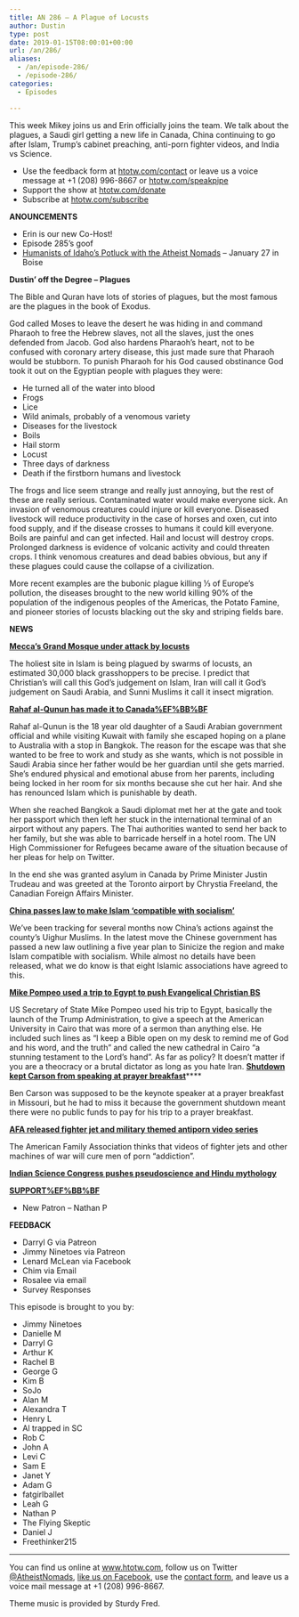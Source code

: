```yaml
---
title: AN 286 – A Plague of Locusts
author: Dustin
type: post
date: 2019-01-15T08:00:01+00:00
url: /an/286/
aliases:
  - /an/episode-286/
  - /episode-286/
categories:
  - Episodes

---
```

<div id="buzzsprout-player-10552823"></div><script src="https://www.buzzsprout.com/1983601/10552823-episode-286-a-plague-of-locusts.js?container_id=buzzsprout-player-10552823&player=small" type="text/javascript" charset="utf-8"></script>

This week Mikey joins us and Erin officially joins the team. We talk about the plagues, a Saudi girl getting a new life in Canada, China continuing to go after Islam, Trump&#8217;s cabinet preaching, anti-porn fighter videos, and India vs Science.

<!--more-->

 * Use the feedback form at [htotw.com/contact](https://htotw.com/contact) or leave us a voice message at +1 (208) 996-8667 or <a href="https://htotw.com/speakpipe" target="_blank" rel="noopener">htotw.com/speakpipe</a>
 * Support the show at <a href="https://htotw.com/donate" target="_blank" rel="noopener">htotw.com/donate</a>
 * Subscribe at <a href="https://htotw.com/subscribe" target="_blank" rel="noopener">htotw.com/subscribe</a>

**ANOUNCEMENTS**

  * Erin is our new Co-Host!
  * Episode 285’s goof
  * <a href="https://www.meetup.com/Humanists-of-Idaho/events/257619782" target="_blank" rel="noopener">Humanists of Idaho’s Potluck with the Atheist Nomads</a> &#8211; January 27 in Boise

**Dustin’ off the Degree &#8211; Plagues**

The Bible and Quran have lots of stories of plagues, but the most famous are the plagues in the book of Exodus.

God called Moses to leave the desert he was hiding in and command Pharaoh to free the Hebrew slaves, not all the slaves, just the ones defended from Jacob. God also hardens Pharaoh&#8217;s heart, not to be confused with coronary artery disease, this just made sure that Pharaoh would be stubborn. To punish Pharaoh for his God caused obstinance God took it out on the Egyptian people with plagues they were:

  * He turned all of the water into blood
  * Frogs
  * Lice
  * Wild animals, probably of a venomous variety
  * Diseases for the livestock
  * Boils
  * Hail storm
  * Locust
  * Three days of darkness
  * Death if the firstborn humans and livestock

The frogs and lice seem strange and really just annoying, but the rest of these are really serious. Contaminated water would make everyone sick. An invasion of venomous creatures could injure or kill everyone. Diseased livestock will reduce productivity in the case of horses and oxen, cut into food supply, and if the disease crosses to humans it could kill everyone. Boils are painful and can get infected. Hail and locust will destroy crops. Prolonged darkness is evidence of volcanic activity and could threaten crops. I think venomous creatures and dead babies obvious, but any if these plagues could cause the collapse of a civilization.

More recent examples are the bubonic plague killing ⅓ of Europe&#8217;s pollution, the diseases brought to the new world killing 90% of the population of the indigenous peoples of the Americas, the Potato Famine, and pioneer stories of locusts blacking out the sky and striping fields bare.

**NEWS**

**<a href="https://www.newsweek.com/mecca-grand-mosque-holiest-muslim-site-attack-locusts-swarm-1288391" target="_blank" rel="noreferrer noopener">Mecca&#8217;s Grand Mosque under attack by locusts</a>**

The holiest site in Islam is being plagued by swarms of locusts, an estimated 30,000 black grasshoppers to be precise. I predict that Christian&#8217;s will call this God&#8217;s judgement on Islam, Iran will call it God’s judgement on Saudi Arabia, and Sunni Muslims it call it insect migration.

**<a href="https://www.bbc.com/news/amp/world-us-canada-46851723" target="_blank" rel="noreferrer noopener">Rahaf al-Qunun has made it to Canada%EF%BB%BF</a>**

Rahaf al-Qunun is the 18 year old daughter of a Saudi Arabian government official and while visiting Kuwait with family she escaped hoping on a plane to Australia with a stop in Bangkok. The reason for the escape was that she wanted to be free to work and study as she wants, which is not possible in Saudi Arabia since her father would be her guardian until she gets married. She’s endured physical and emotional abuse from her parents, including being locked in her room for six months because she cut her hair. And she has renounced Islam which is punishable by death.

When she reached Bangkok a Saudi diplomat met her at the gate and took her passport which then left her stuck in the international terminal of an airport without any papers. The Thai authorities wanted to send her back to her family, but she was able to barricade herself in a hotel room. The UN High Commissioner for Refugees became aware of the situation because of her pleas for help on Twitter.

In the end she was granted asylum in Canada by Prime Minister Justin Trudeau and was greeted at the Toronto airport by Chrystia Freeland, the Canadian Foreign Affairs Minister.

**<a href="https://www.aljazeera.com/news/2019/01/china-passes-law-islam-compatible-socialism-190105185031063.html" target="_blank" rel="noreferrer noopener">China passes law to make Islam &#8216;compatible with socialism&#8217;</a>**

We’ve been tracking for several months now China’s actions against the county’s Uighur Muslims. In the latest move the Chinese government has passed a new law outlining a five year plan to Sinicize the region and make Islam compatible with socialism. While almost no details have been released, what we do know is that eight Islamic associations have agreed to this.

**<a href="https://www.theguardian.com/us-news/2019/jan/11/trump-administration-evangelical-influence-support" target="_blank" rel="noopener">Mike Pompeo used a trip to Egypt to push Evangelical Christian BS</a>**

US Secretary of State Mike Pompeo used his trip to Egypt, basically the launch of the Trump Administration, to give a speech at the American University in Cairo that was more of a sermon than anything else. He included such lines as “I keep a Bible open on my desk to remind me of God and his word, and the truth” and called the new cathedral in Cairo “a stunning testament to the Lord’s hand”. As far as policy? It doesn’t matter if you are a theocracy or a brutal dictator as long as you hate Iran.
**<a href="https://friendlyatheist.patheos.com/2019/01/09/because-of-shutdown-ben-carson-cant-fly-to-missouri-for-a-prayer-breakfast/" target="_blank" rel="noopener">Shutdown kept Carson from speaking at prayer breakfast</a>****** 

Ben Carson was supposed to be the keynote speaker at a prayer breakfast in Missouri, but he had to miss it because the government shutdown meant there were no public funds to pay for his trip to a prayer breakfast.

**<a href="http://www.rightwingwatch.org/post/only-fighter-jets-can-fix-this-porn-addiction/" target="_blank" rel="noopener">AFA released fighter jet and military themed antiporn video series</a>**

The American Family Association thinks that videos of fighter jets and other machines of war will cure men of porn &#8220;addiction&#8221;.

**<a href="https://www.bbc.com/news/world-asia-india-46778879" target="_blank" rel="noreferrer noopener">Indian Science Congress pushes pseudoscience and Hindu mythology</a>**

**<a href="https://htotw.com/donate" target="_blank" rel="noreferrer noopener">SUPPORT%EF%BB%BF</a>**

  * New Patron &#8211; Nathan P

**FEEDBACK**

  * Darryl G via Patreon
  * Jimmy Ninetoes via Patreon
  * Lenard McLean via Facebook
  * Chim via Email
  * Rosalee via email
  * Survey Responses

This episode is brought to you by:

  * Jimmy Ninetoes
  * Danielle M
  * Darryl G
  * Arthur K
  * Rachel B
  * George G
  * Kim B
  * SoJo
  * Alan M
  * Alexandra T
  * Henry L
  * Al trapped in SC
  * Rob C
  * John A
  * Levi C
  * Sam E
  * Janet Y
  * Adam G
  * fatgirlballet
  * Leah G
  * Nathan P
  * The Flying Skeptic
  * Daniel J
  * Freethinker215

<hr class="wp-block-separator" />

You can find us online at <a href="https://www.htotw.com/" target="_blank" rel="noopener">www.htotw.com</a>, follow us on Twitter <a href="https://htotw.com/twitter" target="_blank" rel="noopener">@AtheistNomads</a>, <a href="https://htotw.com/facebook" target="_blank" rel="noopener">like us on Facebook</a>, use the [contact form](https://htotw.com/contact), and leave us a voice mail message at +1 (208) 996-8667.

Theme music is provided by Sturdy Fred.